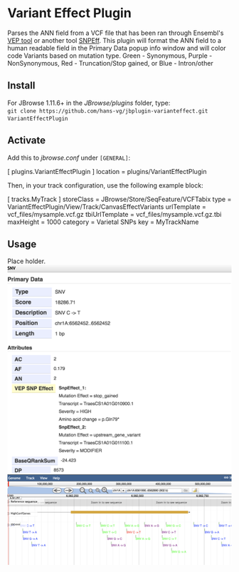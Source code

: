 # Variant Effect Plugin
Parses the ANN field from a VCF file that has been ran through Ensembl's [VEP tool](https://www.ensembl.org/vep) or another tool [SNPEff](http://snpeff.sourceforge.net/). This plugin will format the ANN field to a human readable field in the Primary Data popup info window and will color code Variants based on mutation type. Green - Synonymous, Purple - NonSynonymous, Red - Truncation/Stop gained, or Blue - Intron/other


## Install

For JBrowse 1.11.6+ in the _JBrowse/plugins_ folder, type:  
``git clone https://github.com/hans-vg/jbplugin-varianteffect.git VariantEffectPlugin``


## Activate
Add this to _jbrowse.conf_ under `[GENERAL]`:

[ plugins.VariantEffectPlugin ]
location = plugins/VariantEffectPlugin

Then, in your track configuration, use the following example block:

[ tracks.MyTrack ]
storeClass     = JBrowse/Store/SeqFeature/VCFTabix
type = VariantEffectPlugin/View/Track/CanvasEffectVariants
urlTemplate    = vcf_files/mysample.vcf.gz
tbiUrlTemplate = vcf_files/mysample.vcf.gz.tbi
maxHeight = 1000
category = Varietal SNPs 
key  = MyTrackName

                
## Usage

Place holder.
![demo window](img/effectwindow.png)
![demo color](img/colorcoding.png)
